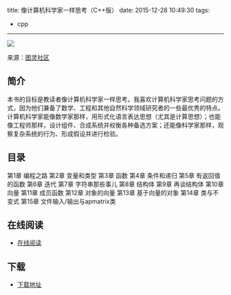 title: 像计算机科学家一样思考（C++版）
date: 2015-12-28 10:49:30
tags:
  - cpp
---

![](http://box.kancloud.cn/cover_2015-09-01_55e54c9bd855_800x1068.jpg?imageMogr2/thumbnail/173x231!/interlace/1/quality/100)

来源：[图灵社区](http://www.ituring.com.cn/book/1203)

<!--more-->

## 简介 ##

本书的目标是教读者像计算机科学家一样思考。我喜欢计算机科学家思考问题的方式，因为他们兼备了数学、工程和其他自然科学领域研究者的一些最优秀的特点。计算机科学家能像数学家那样，用形式化语言表达思想（尤其是计算思想）；也能像工程师那样，设计组件、合成系统并权衡各种备选方案；还能像科学家那样，观察复杂系统的行为、形成假设并进行检验。

## 目录 ##

第1章 编程之路
第2章 变量和类型
第3章 函数
第4章 条件和递归
第5章 有返回值的函数
第6章 迭代
第7章 字符串那些事儿
第8章 结构体
第9章 再谈结构体
第10章 向量
第11章 成员函数
第12章 对象的向量
第13章 基于向量的对象
第14章 类与不变式
第15章 文件输入/输出与apmatrix类

## 在线阅读 ##

+ [在线阅读](http://www.kancloud.cn/ituring/nvshengeweiwei)

## 下载 ##

+ [下载地址](http://www.kancloud.cn/ituring/nvshengeweiwei)
